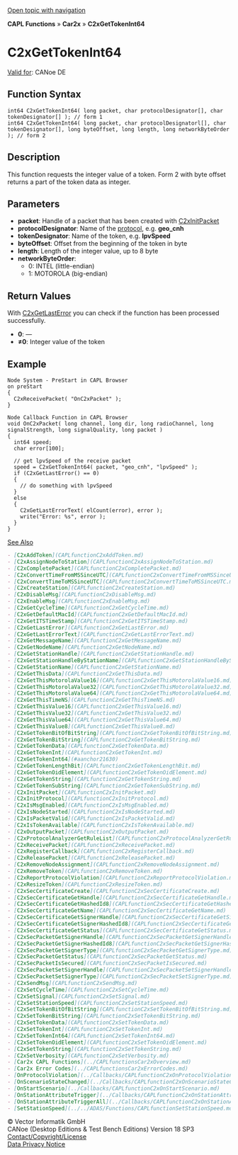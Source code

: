 [Open topic with navigation](../../../../../CANoeDEFamily.htm#Topics/CAPLFunctions/Car2x/Functions/CAPLfunctionC2xGetTokenInt64.md)

**CAPL Functions** » **Car2x** » **C2xGetTokenInt64**

# C2xGetTokenInt64

[Valid for](../../../Shared/FeatureAvailability.md): CANoe DE

## Function Syntax

```plaintext
int64 C2xGetTokenInt64( long packet, char protocolDesignator[], char tokenDesignator[] ); // form 1
int64 C2xGetTokenInt64( long packet, char protocolDesignatorl[], char tokenDesignator[], long byteOffset, long length, long networkByteOrder ); // form 2
```

## Description

This function requests the integer value of a token. Form 2 with byte offset returns a part of the token data as integer.

## Parameters

- **packet**: Handle of a packet that has been created with [C2xInitPacket](CAPLfunctionC2xInitPacket.md)
- **protocolDesignator**: Name of the [protocol](../../../CANoeCANalyzer/Car2x/protocols/protocoloverviewCar2x.md), e.g. **geo_cnh**
- **tokenDesignator**: Name of the token, e.g. **lpvSpeed**
- **byteOffset**: Offset from the beginning of the token in byte
- **length**: Length of the integer value, up to 8 byte
- **networkByteOrder**:
  - 0: INTEL (little-endian)
  - 1: MOTOROLA (big-endian)

## Return Values

With [C2xGetLastError](CAPLfunctionC2xGetLastError.md) you can check if the function has been processed successfully.

- **0**: —
- **≠0**: Integer value of the token

## Example

```plaintext
Node System - PreStart in CAPL Browser
on preStart
{
  C2xReceivePacket( "OnC2xPacket" );
}

Node Callback Function in CAPL Browser
void OnC2xPacket( long channel, long dir, long radioChannel, long signalStrength, long signalQuality, long packet )
{
  int64 speed;
  char error[100];

  // get lpvSpeed of the receive packet
  speed = C2xGetTokenInt64( packet, "geo_cnh", "lpvSpeed" );
  if (C2xGetLastError() == 0)
  {
    // do something with lpvSpeed
  }
  else
  {
    C2xGetLastErrorText( elCount(error), error );
    write("Error: %s", error );
  }
}
```

[See Also](javascript:void(0);)
```markdown
- [C2xAddToken](CAPLfunctionC2xAddToken.md)
- [C2xAssignNodeToStation](CAPLfunctionC2xAssignNodeToStation.md)
- [C2xCompletePacket](CAPLfunctionC2xCompletePacket.md)
- [C2xConvertTimeFromMSSinceUTC](CAPLfunctionC2xConvertTimeFromMSSinceUTC.md)
- [C2xConvertTimeToMSSinceUTC](CAPLfunctionC2xConvertTimeToMSSinceUTC.md)
- [C2xCreateStation](CAPLfunctionC2xCreateStation.md)
- [C2xDisableMsg](CAPLfunctionC2xDisableMsg.md)
- [C2xEnableMsg](CAPLfunctionC2xEnableMsg.md)
- [C2xGetCycleTime](CAPLfunctionC2xGetCycleTime.md)
- [C2xGetDefaultMacId](CAPLfunctionC2xGetDefaultMacId.md)
- [C2xGetITSTimeStamp](CAPLfunctionC2xGetITSTimeStamp.md)
- [C2xGetLastError](CAPLfunctionC2xGetLastError.md)
- [C2xGetLastErrorText](CAPLfunctionC2xGetLastErrorText.md)
- [C2xGetMessageName](CAPLfunctionC2xGetMessageName.md)
- [C2xGetNodeName](CAPLfunctionC2xGetNodeName.md)
- [C2xGetStationHandle](CAPLfunctionC2xGetStationHandle.md)
- [C2xGetStationHandleByStationName](CAPLfunctionC2xGetStationHandleByStationName.md)
- [C2xGetStationName](CAPLfunctionC2xGetStationName.md)
- [C2xGetThisData](CAPLfunctionC2xGetThisData.md)
- [C2xGetThisMotorolaValue16](CAPLfunctionC2xGetThisMotorolaValue16.md)
- [C2xGetThisMotorolaValue32](CAPLfunctionC2xGetThisMotorolaValue32.md)
- [C2xGetThisMotorolaValue64](CAPLfunctionC2xGetThisMotorolaValue64.md)
- [C2xGetThisTimeNS](CAPLfunctionC2xGetThisTimeNS.md)
- [C2xGetThisValue16](CAPLfunctionC2xGetThisValue16.md)
- [C2xGetThisValue32](CAPLfunctionC2xGetThisValue32.md)
- [C2xGetThisValue64](CAPLfunctionC2xGetThisValue64.md)
- [C2xGetThisValue8](CAPLfunctionC2xGetThisValue8.md)
- [C2xGetTokenBitOfBitString](CAPLfunctionC2xGetTokenBitOfBitString.md)
- [C2xGetTokenBitString](CAPLfunctionC2xGetTokenBitString.md)
- [C2xGetTokenData](CAPLfunctionC2xGetTokenData.md)
- [C2xGetTokenInt](CAPLfunctionC2xGetTokenInt.md)
- [C2xGetTokenInt64](#aanchor21630)
- [C2xGetTokenLengthBit](CAPLfunctionC2xGetTokenLengthBit.md)
- [C2xGetTokenOidElement](CAPLfunctionC2xGetTokenOidElement.md)
- [C2xGetTokenString](CAPLfunctionC2xGetTokenString.md)
- [C2xGetTokenSubString](CAPLfunctionC2xGetTokenSubString.md)
- [C2xInitPacket](CAPLfunctionC2xInitPacket.md)
- [C2xInitProtocol](CAPLfunctionC2xInitProtocol.md)
- [C2xIsMsgEnabled](CAPLfunctionC2xIsMsgEnabled.md)
- [C2xIsNodeStarted](CAPLfunctionC2xIsNodeStarted.md)
- [C2xIsPacketValid](CAPLfunctionC2xIsPacketValid.md)
- [C2xIsTokenAvailable](CAPLfunctionC2xIsTokenAvailable.md)
- [C2xOutputPacket](CAPLfunctionC2xOutputPacket.md)
- [C2xProtocolAnalyzerGetRuleList](CAPLfunctionC2xProtocolAnalyzerGetRuleList.md)
- [C2xReceivePacket](CAPLfunctionC2xReceivePacket.md)
- [C2xRegisterCallback](CAPLfunctionC2xRegisterCallback.md)
- [C2xReleasePacket](CAPLfunctionC2xReleasePacket.md)
- [C2xRemoveNodeAssignment](CAPLfunctionC2xRemoveNodeAssignment.md)
- [C2xRemoveToken](CAPLfunctionC2xRemoveToken.md)
- [C2xReportProtocolViolation](CAPLfunctionC2xReportProtocolViolation.md)
- [C2xResizeToken](CAPLfunctionC2xResizeToken.md)
- [C2xSecCertificateCreate](CAPLfunctionC2xSecCertificateCreate.md)
- [C2xSecCertificateGetHandle](CAPLfunctionC2xSecCertificateGetHandle.md)
- [C2xSecCertificateGetHashedId8](CAPLfunctionC2xSecCertificateGetHashedId8.md)
- [C2xSecCertificateGetName](CAPLfunctionC2xSecCertificateGetName.md)
- [C2xSecCertificateGetSignerHandle](CAPLfunctionC2xSecCertificateGetSignerHandle.md)
- [C2xSecCertificateGetSignerHashedId8](CAPLfunctionC2xSecCertificateGetSignerHashedId8.md)
- [C2xSecCertificateGetStatus](CAPLfunctionC2xSecCertificateGetStatus.md)
- [C2xSecPacketGetSignerHandle](CAPLfunctionC2xSecPacketGetSignerHandle.md)
- [C2xSecPacketGetSignerHashedId8](CAPLfunctionC2xSecPacketGetSignerHashedId8.md)
- [C2xSecPacketGetSignerType](CAPLfunctionC2xSecPacketGetSignerType.md)
- [C2xSecPacketGetStatus](CAPLfunctionC2xSecPacketGetStatus.md)
- [C2xSecPacketIsSecured](CAPLfunctionC2xSecPacketIsSecured.md)
- [C2xSecPacketSetSignerHandle](CAPLfunctionC2xSecPacketSetSignerHandle.md)
- [C2xSecPacketSetSignerType](CAPLfunctionC2xSecPacketSetSignerType.md)
- [C2xSendMsg](CAPLfunctionC2xSendMsg.md)
- [C2xSetCycleTime](CAPLfunctionC2xSetCycleTime.md)
- [C2xSetSignal](CAPLfunctionC2xSetSignal.md)
- [C2xSetStationSpeed](CAPLfunctionC2xSetStationSpeed.md)
- [C2xSetTokenBitOfBitString](CAPLfunctionC2xSetTokenBitOfBitString.md)
- [C2xSetTokenBitString](CAPLfunctionC2xSetTokenBitString.md)
- [C2xSetTokenData](CAPLfunctionC2xSetTokenData.md)
- [C2xSetTokenInt](CAPLfunctionC2xSetTokenInt.md)
- [C2xSetTokenInt64](CAPLfunctionC2xSetTokenInt64.md)
- [C2xSetTokenOidElement](CAPLfunctionC2xSetTokenOidElement.md)
- [C2xSetTokenString](CAPLfunctionC2xSetTokenString.md)
- [C2xSetVerbosity](CAPLfunctionC2xSetVerbosity.md)
- [Car2x CAPL Functions](../CAPLfunctionsCar2xOverview.md)
- [Car2x Error Codes](../CAPLfunctionsCar2xErrorCodes.md)
- [OnProtocolViolation](../Callbacks/CAPLfunctionC2xOnProtocolViolation.md)
- [OnScenarioStateChanged](../Callbacks/CAPLfunctionC2xOnScenarioStateChanged.md)
- [OnStartScenario](../Callbacks/CAPLfunctionC2xOnStartScenario.md)
- [OnStationAttributeTrigger](../Callbacks/CAPLfunctionC2xOnStationAttributeTrigger.md)
- [OnStationAttributeTriggerAll](../Callbacks/CAPLfunctionC2xOnStationAttributeTriggerAll.md)
- [SetStationSpeed](../../ADAS/Functions/CAPLfunctionSetStationSpeed.md)
```

© Vector Informatik GmbH  
CANoe (Desktop Editions & Test Bench Editions) Version 18 SP3  
[Contact/Copyright/License](../../../Shared/ContactCopyrightLicense.md)  
[Data Privacy Notice](https://www.vector.com/int/en/company/get-info/privacy-policy/)